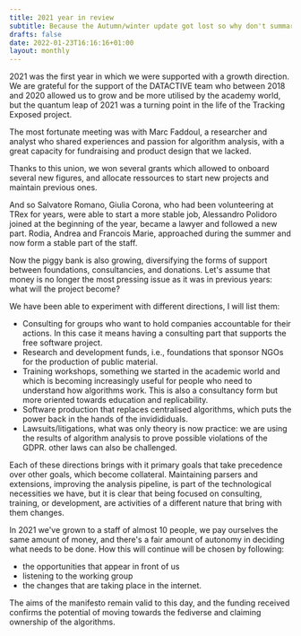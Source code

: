 ```yaml
---
title: 2021 year in review
subtitle: Because the Autumn/winter update got lost so why don't summarize?
drafts: false
date: 2022-01-23T16:16:16+01:00
layout: monthly
---
```


2021 was the first year in which we were supported with a growth direction. We are grateful for the support of the DATACTIVE team who between 2018 and 2020 allowed us to grow and be more utilised by the academy world, but the quantum leap of 2021 was a turning point in the life of the Tracking Exposed project.

The most fortunate meeting was with Marc Faddoul, a researcher and analyst who shared experiences and passion for algorithm analysis, with a great capacity for fundraising and product design that we lacked.

Thanks to this union, we won several grants which allowed to onboard several new figures, and allocate ressources to start new projects and maintain previous ones.

And so Salvatore Romano, Giulia Corona, who had been volunteering at TRex for years, were able to start a more stable job, Alessandro Polidoro joined at the beginning of the year, became a lawyer and followed a new part. Rodia, Andrea and Francois Marie, approached during the summer and now form a stable part of the staff. 

Now the piggy bank is also growing, diversifying the forms of support between foundations, consultancies, and donations. Let's assume that money is no longer the most pressing issue as it was in previous years: what will the project become?


We have been able to experiment with different directions, I will list them:
* Consulting for groups who want to hold companies accountable for their actions.  In this case it means having a consulting part that supports the free software project.
* Research and development funds, i.e., foundations that sponsor NGOs for the production of public material.
* Training workshops, something we started in the academic world and which is becoming increasingly useful for people who need to understand how algorithms work.  This is also a consultancy form but more oriented towards education and replicability.
* Software production that replaces centralised algorithms, which puts the power back in the hands of the invidididuals.
* Lawsuits/litigations, what was only theory is now practice: we are using the results of algorithm analysis to prove possible violations of the GDPR. other laws can also be challenged. 


Each of these directions brings with it primary goals that take precedence over other goals, which become collateral. Maintaining parsers and extensions, improving the analysis pipeline, is part of the technological necessities we have, but it is clear that being focused on consulting, training, or development, are activities of a different nature that bring with them changes.

In 2021 we've grown to a staff of almost 10 people, we pay ourselves the same amount of money, and there's a fair amount of autonomy in deciding what needs to be done. How this will continue will be chosen by following:

* the opportunities that appear in front of us
* listening to the working group 
* the changes that are taking place in the internet. 

The aims of the manifesto remain valid to this day, and the funding received confirms the potential of moving towards the fediverse and claiming ownership of the algorithms.



